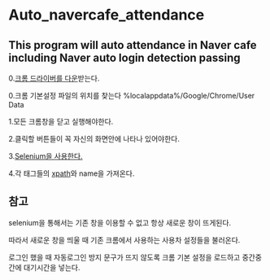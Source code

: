 # Auto_navercafe_attendance
## This program will auto attendance in Naver cafe including Naver auto login detection passing

0.[크롬 드라이버를 다운](http://chromedriver.chromium.org/downloads)받는다.

0.크롬 기본설정 파일의 위치를 찾는다 %localappdata%/Google/Chrome/User Data

1.모든 크롬창을 닫고 실행해야한다.

2.클릭할 버튼들이 꼭 자신의 화면안에 나타나 있어야한다.

3.[Selenium을 사용한다.](http://pythonstudy.xyz/python/article/404-%ED%8C%8C%EC%9D%B4%EC%8D%AC-Selenium-%EC%82%AC%EC%9A%A9%ED%95%98%EA%B8%B0)

4.각 태그들의 [xpath](http://lab.gamecodi.com/board/zboard.php?id=GAMECODILAB_Lecture&page=1&sn1=&divpage=1&sn=off&ss=on&sc=on&select_arrange=hit&desc=asc&no=495)와 name을 가져온다.



## 참고

selenium을 통해서는 기존 창을 이용할 수 없고 항상 새로운 창이 뜨게된다.

따라서 새로운 창을 띄울 때 기존 크롬에서 사용하는 사용차 설정들을 불러온다.

로그인 했을 때 자동로그인 방지 문구가 뜨지 않도록 크롬 기본 설정을 로드하고 중간중간에 대기시간을 넣는다.

